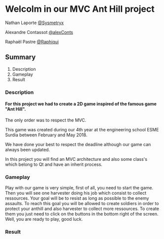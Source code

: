 # Welcolm in our MVC Ant Hill project

Nathan Laporte [@Sysmetryx](https://github.com/Sysmetryx)

Alexandre Contassot [@alexConts](https://github.com/alexConts)

Raphaël Pastre [@Raphiqui](https://github.com/Raphiqui)

## **Summary** ##
1. Description
2. Gameplay
3. Result

### Description
#### For this project we had to create a 2D game inspired of the famous game "Ant Hill".
The only order was to respect the MVC.

This game was created during our 4th year at the engineering school ESME Surdia between February and May 2018.

We have done your best to respect the deadline although our game can always been updated. 

In this project you will find an MVC architecture and also some class's which belong to Qt and have an inherit process.

### Gameplay

Play with our game is very simple, first of all, you need to start the game. Then you will see one harvester doing his job which consist to collect ressources. Your goal will be to resist as long as possible to the enemy assaults. To reach this goal you will be allowed to create soldiers in order to protect your anthill and also harvester to collect more ressources. To create them you just need to click on the buttons in the bottom right of the screen.
Well, you are ready to play, good luck.

### Result

